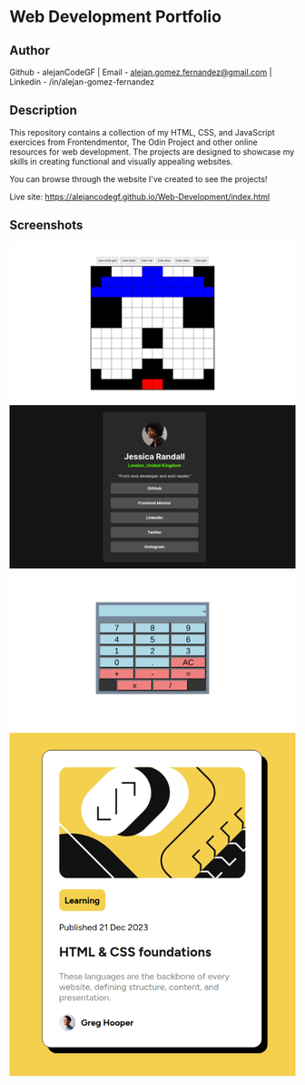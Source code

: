# Web Development Portfolio

## Author

Github - alejanCodeGF |
Email - alejan.gomez.fernandez@gmail.com |
Linkedin - /in/alejan-gomez-fernandez

## Description

This repository contains a collection of my HTML, CSS, and JavaScript exercices from Frontendmentor, The Odin Project and other online resources for web development.
The projects are designed to showcase my skills in creating functional and visually appealing websites.

You can browse through the website I've created to see the projects!

Live site: https://alejancodegf.github.io/Web-Development/index.html

## Screenshots

![alt text](assets/Etch_a_Sketch_photo.png)
![alt text](assets/social_photo.png)
![alt text](assets/Calculator_photo.png)
![alt text](assets/blog_photo.png)

